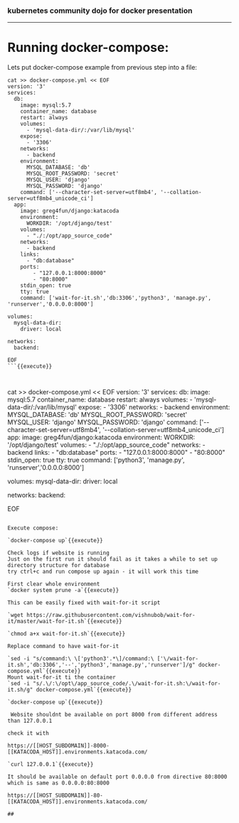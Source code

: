 ### kubernetes community dojo for docker presentation
---  

# Running docker-compose:

Lets put docker-compose example from previous step into a file:
```
cat >> docker-compose.yml << EOF
version: '3'
services:
  db:
    image: mysql:5.7
    container_name: database
    restart: always
    volumes:
      - 'mysql-data-dir/:/var/lib/mysql'
    expose:
      - '3306'
    networks:
      - backend
    environment:
      MYSQL_DATABASE: 'db'
      MYSQL_ROOT_PASSWORD: 'secret'
      MYSQL_USER: 'django'
      MYSQL_PASSWORD: 'django'
    command: ['--character-set-server=utf8mb4', '--collation-server=utf8mb4_unicode_ci']
  app:
    image: greg4fun/django:katacoda
    environment:
      WORKDIR: '/opt/django/test'
    volumes:
      - "./:/opt/app_source_code"
    networks:
      - backend
    links:
      - "db:database"
    ports:
        - "127.0.0.1:8000:8000"
        - "80:8000"
    stdin_open: true
    tty: true
    command: ['wait-for-it.sh','db:3306','python3', 'manage.py', 'runserver','0.0.0.0:8000']

volumes:
  mysql-data-dir:
    driver: local

networks:
  backend:

EOF
```{{execute}}



```
cat >> docker-compose.yml << EOF
version: '3'
services:
  db:
    image: mysql:5.7
    container_name: database
    restart: always
    volumes:
      - 'mysql-data-dir/:/var/lib/mysql'
    expose:
      - '3306'
    networks:
      - backend
    environment:
      MYSQL_DATABASE: 'db'
      MYSQL_ROOT_PASSWORD: 'secret'
      MYSQL_USER: 'django'
      MYSQL_PASSWORD: 'django'
    command: ['--character-set-server=utf8mb4', '--collation-server=utf8mb4_unicode_ci']
  app:
    image: greg4fun/django:katacoda
    environment:
      WORKDIR: '/opt/django/test'
    volumes:
      - "./:/opt/app_source_code"
    networks:
      - backend
    links:
      - "db:database"
    ports:
        - "127.0.0.1:8000:8000"
        - "80:8000"
    stdin_open: true
    tty: true
    command: ['python3', 'manage.py', 'runserver','0.0.0.0:8000']

volumes:
  mysql-data-dir:
    driver: local

networks:
  backend:

EOF
```{{execute}}

Execute compose:

`docker-compose up`{{execute}}

Check logs if website is running 
Just on the first run it should fail as it takes a while to set up directory structure for database
try ctrl+c and run compose up again - it will work this time 

First clear whole environment
`docker system prune -a`{{execute}}

This can be easily fixed with wait-for-it script

`wget https://raw.githubusercontent.com/vishnubob/wait-for-it/master/wait-for-it.sh`{{execute}}

`chmod a+x wait-for-it.sh`{{execute}}

Replace command to have wait-for-it

`sed -i "s/command:\ \['python3'.*\]/command:\ ['\/wait-for-it.sh','db:3306','--','python3','manage.py','runserver']/g" docker-compose.yml`{{execute}}
Mount wait-for-it ti the container  
`sed -i "s/.\/:\/opt\/app_source_code/.\/wait-for-it.sh:\/wait-for-it.sh/g" docker-compose.yml`{{execute}}
 
`docker-compose up`{{execute}}

 Website shouldnt be available on port 8000 from different address than 127.0.0.1

check it with

https://[[HOST_SUBDOMAIN]]-8000-[[KATACODA_HOST]].environments.katacoda.com/

`curl 127.0.0.1`{{execute}}

It should be available on default port 0.0.0.0 from directive 80:8000 which is same as 0.0.0.0:80:8000

https://[[HOST_SUBDOMAIN]]-80-[[KATACODA_HOST]].environments.katacoda.com/

##



